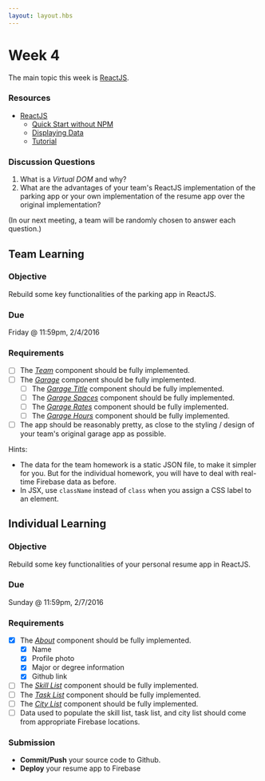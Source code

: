 ```yaml
---
layout: layout.hbs
---
```


# Week 4

The main topic this week is [ReactJS](https://facebook.github.io/react/).

### Resources

* [ReactJS](https://facebook.github.io/react/)
  * [Quick Start without NPM](https://facebook.github.io/react/docs/getting-started.html#quick-start-without-npm)
  * [Displaying Data](https://facebook.github.io/react/docs/displaying-data.html)
  * [Tutorial](https://facebook.github.io/react/docs/tutorial.html)

### Discussion Questions

1. What is a _Virtual DOM_ and why?
2. What are the advantages of your team's ReactJS implementation of the parking
app or your own implementation of the resume app over the original implementation?

(In our next meeting, a team will be randomly chosen to answer each question.)

## Team Learning

### Objective

Rebuild some key functionalities of the parking app in ReactJS.

### Due

Friday @ 11:59pm, 2/4/2016

### Requirements

* [ ] The [_Team_](/apps/parking/react/components/team.js) component should be fully implemented.
* [ ] The [_Garage_](/apps/parking/react/components/garage.js) component should be fully implemented.
  * [ ] The [_Garage Title_](/apps/parking/react/components/garage-title.js) component should be fully implemented.
  * [ ] The [_Garage Spaces_](/apps/parking/react/components/garage-spaces.js) component should be fully implemented.
  * [ ] The [_Garage Rates_](/apps/parking/react/components/garage-rates.js) component should be fully implemented.
  * [ ] The [_Garage Hours_](/apps/parking/react/components/garage-hours.js) component should be fully implemented.
* [ ] The app should be reasonably pretty, as close to the styling / design of your team's original garage app as possible.

Hints:
* The data for the team homework is a static JSON file, to make it simpler for you. But
for the individual homework, you will have to deal with real-time Firebase data
as before.
* In JSX, use `className` instead of `class` when you assign a CSS label to an element.

## Individual Learning

### Objective

Rebuild some key functionalities of your personal resume app in ReactJS.

### Due

Sunday @ 11:59pm, 2/7/2016

### Requirements

* [x] The [_About_](/apps/resume/react/components/about.js) component should be fully implemented.
  * [x] Name
  * [x] Profile photo
  * [x] Major or degree information
  * [x] Github link  
* [ ] The [_Skill List_](/apps/resume/react/components/skill-list.js) component should be fully implemented.
* [ ] The [_Task List_](/apps/resume/react/components/task-list.js) component should be fully implemented.
* [ ] The [_City List_](/apps/resume/react/components/city-list.js) component should be fully implemented.
* [ ] Data used to populate the skill list, task list, and city list should come from
appropriate Firebase locations.

### Submission

* __Commit/Push__ your source code to Github.
* __Deploy__ your resume app to Firebase
